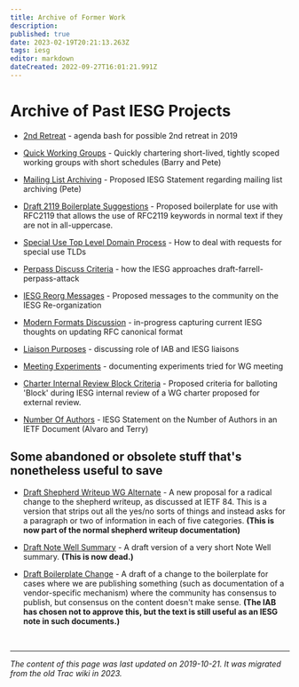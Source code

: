 ```yaml
---
title: Archive of Former Work
description: 
published: true
date: 2023-02-19T20:21:13.263Z
tags: iesg
editor: markdown
dateCreated: 2022-09-27T16:01:21.991Z
---
```


# Archive of Past IESG Projects 

 * [2nd Retreat](/group/iesg/archive/2ndretreat) - agenda bash for possible 2nd retreat in 2019

 * [Quick Working Groups](/group/iesg/archive/quickworkinggroups) - Quickly chartering short-lived, tightly scoped working groups with short schedules (Barry and Pete)

 * [Mailing List Archiving](/group/iesg/archive/mailinglistarchiving) - Proposed IESG Statement regarding mailing list archiving (Pete)

 * [Draft 2119 Boilerplate Suggestions](/group/iesg/archive/draft2119boilerplatesuggestions) - Proposed boilerplate for use with RFC2119 that allows the use of RFC2119 keywords in normal text if they are not in all-uppercase.


 * [Special Use Top Level Domain Process](/group/iesg/archive/specialusetopleveldomainprocess) - How to deal with requests for special use TLDs

 * [Perpass Discuss Criteria](/group/iesg/archive/perpassdiscusscriteria) - how the IESG approaches draft-farrell-perpass-attack

 * [IESG Reorg Messages](/group/iesg/archive/iesgreorgmessages) - Proposed messages to the community on the IESG Re-organization

 * [Modern Formats Discussion](/group/iesg/archive/modernformatsdiscussion) - in-progress capturing current IESG thoughts on updating RFC canonical format

 * [Liaison Purposes](/group/iesg/archive/liaisonpurposes) - discussing role of IAB and IESG liaisons

 * [Meeting Experiments](/group/iesg/archive/meetingexperiments) - documenting experiments tried for WG meeting


 * [Charter Internal Review Block Criteria](/group/iesg/charterinternalreviewblockcriteria) - Proposed criteria for balloting 'Block' during IESG internal review of a WG charter proposed for external review.

 * [Number Of Authors](/group/iesg/archive/numberofauthors) - IESG Statement on the Number of Authors in an IETF Document (Alvaro and Terry)

## Some abandoned or obsolete stuff that's nonetheless useful to save 

 * [Draft Shepherd Writeup WG Alternate](/group/iesg/draft/draftshepherdwriteupwgalternate) - A new proposal for a radical change to the shepherd writeup, as discussed at IETF 84.  This is a version that strips out all the yes/no sorts of things and instead asks for a paragraph or two of information in each of five categories.  **(This is now part of the normal shepherd writeup documentation)**

 * [Draft Note Well Summary](/group/iesg/draft/draftnotewell) - A draft version of a very short Note Well summary.  **(This is now dead.)**

 * [Draft Boilerplate Change](/group/iesg/draft/draftboilerplatechange) - A draft of a change to the boilerplate for cases where we are publishing something (such as documentation of a vendor-specific mechanism) where the community has consensus to publish, but consensus on the content doesn't make sense.  **(The IAB has chosen not to approve this, but the text is still useful as an IESG note in such documents.)**

&nbsp;
&nbsp;
&nbsp;

---

*The content of this page was last updated on 2019-10-21. It was migrated from the old Trac wiki in 2023.*
